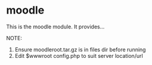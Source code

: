 # moodle #

This is the moodle module. It provides...

NOTE:

1. Ensure moodleroot.tar.gz is in files dir before running
2. Edit $wwwroot config.php to suit server location/url 
